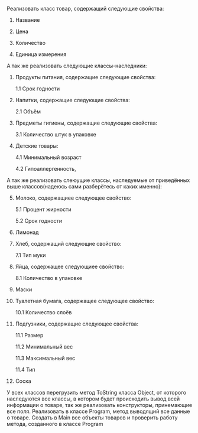Реализовать класс товар, содержащий следующие свойства:

1. Название

2. Цена

3. Количество

4. Единица измерения

А так же реализовать следующие классы-наследники:

1. Продукты питания, содержащие следующие свойства:

    1.1 Срок годности

2. Напитки, содержащие следующие свойства:

    2.1 Объём

3. Предметы гигиены, содержащие следующие свойства:

    3.1 Количество штук в упаковке

4. Детские товары:

    4.1 Минимальный возраст

    4.2 Гипоаллергенность,

А так же реализовать слеюущие классы, наследуемые от приведённых выше классов(надеюсь сами разберётесь от каких именно):

5. Молоко, содержащиее следующее свойство:

    5.1 Процент жирности

    5.2 Срок годности

6. Лимонад

7. Хлеб, содержащий следующие свойство:

    7.1 Тип муки

8. Яйца, содержащее следующиее свойство:

    8.1 Количество в упаковке

9. Маски

10. Туалетная бумага, содержащее следующее свойство:

    10.1 Количество слоёв

11. Подгузники, содержащие следующее свойства:

    11.1 Размер

    11.2 Минимальный вес

    11.3 Максимальный вес

    11.4 Тип

12. Соска

У всех классов перегрузить метод ToString класса Object, от которого наследуются все классы, в котором будет происходить вывод всей информации о товаре, так же реализовать конструкторы, принемающие все поля.
Реализовать в классе Program, метод выводящий все данные о товаре. Создать в Main все объекты товаров и проверить работу метода, созданного в классе Program